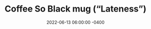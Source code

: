---
date: 2022-06-13 06:00:00 -0400
type: Ceramic Mug
title: Coffee So Black mug (“Lateness”)
description: >-
  My iconic “Coffee So Black” mark on the front paired with my popular Twitter
  joke on the back: “Coffee so black drinking it makes you late to everything.”
image: /assets/images/products/lateness-thumbnail.png
product_info:
  button_text: Buy now
  button_url: https://edwardlatimore.gumroad.com/l/mug-lateness
  price: $15.99
hero:
  hero_type: product
  image: /assets/images/products/lateness-thumbnail.png
  heading: Get my Coffee So Black (“Lateness”) mug
  text: >-
    This sturdy ceramic mug bears my iconic “Coffee So Black” mark on the front,
    paired with one of my popular Twitter jokes on the back: “Coffee so black
    drinking it makes you late to everything,” liked and retweeted by thousands.
    The mug has a glossy finish and the print retains its quality even when
    dishwashed and microwaved.
page_blocks:
  - _id: block_rich_text
    alignment: center
    text_markdown: |
      ![Mug photo mockup](/assets/images/products/lateness-1.jpg)
      ![Mug photo mockup](/assets/images/products/lateness-2.jpg)
      ![Mug photo mockup](/assets/images/products/lateness-3.jpg)
      ![Mug photo mockup](/assets/images/products/lateness-4.jpg)
---